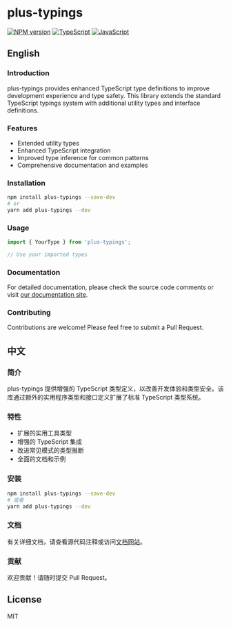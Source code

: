 # plus-typings

[![NPM version](https://img.shields.io/npm/v/plus-typings.svg)](https://www.npmjs.com/package/plus-typings)
[![TypeScript](https://img.shields.io/badge/TypeScript-81.3%25-blue)](https://www.typescriptlang.org/)
[![JavaScript](https://img.shields.io/badge/JavaScript-18.7%25-yellow)](https://developer.mozilla.org/en-US/docs/Web/JavaScript)

## English

### Introduction

plus-typings provides enhanced TypeScript type definitions to improve development experience and type safety. This library extends the standard TypeScript typings system with additional utility types and interface definitions.

### Features

- Extended utility types
- Enhanced TypeScript integration
- Improved type inference for common patterns
- Comprehensive documentation and examples

### Installation

```bash
npm install plus-typings --save-dev
# or
yarn add plus-typings --dev
```

### Usage

```typescript
import { YourType } from 'plus-typings';

// Use your imported types
```

### Documentation

For detailed documentation, please check the source code comments or visit [our documentation site](#).

### Contributing

Contributions are welcome! Please feel free to submit a Pull Request.

## 中文

### 简介

plus-typings 提供增强的 TypeScript 类型定义，以改善开发体验和类型安全。该库通过额外的实用程序类型和接口定义扩展了标准 TypeScript 类型系统。

### 特性

- 扩展的实用工具类型
- 增强的 TypeScript 集成
- 改进常见模式的类型推断
- 全面的文档和示例

### 安装

```bash
npm install plus-typings --save-dev
# 或者
yarn add plus-typings --dev
```

### 文档

有关详细文档，请查看源代码注释或访问[文档网站](https://www.html5plus.org/doc/h5p.html)。

### 贡献

欢迎贡献！请随时提交 Pull Request。

## License

MIT